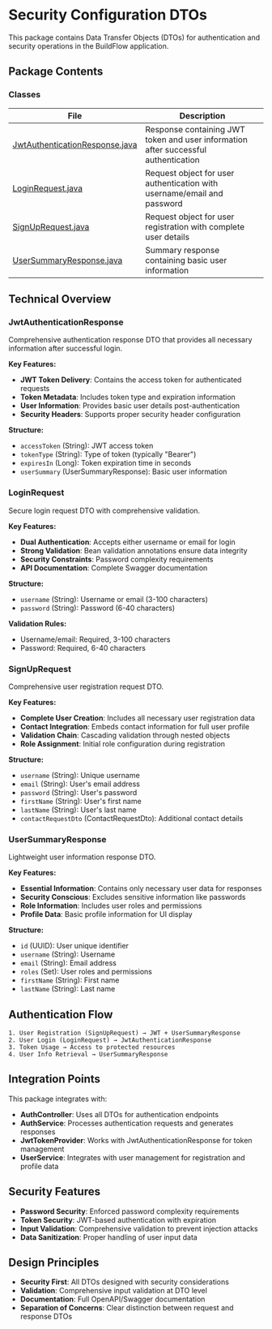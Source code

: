 # Security Configuration DTOs

This package contains Data Transfer Objects (DTOs) for authentication and security operations in the BuildFlow application.

## Package Contents

### Classes

| File | Description |
|------|-------------|
| [JwtAuthenticationResponse.java](JwtAuthenticationResponse.java) | Response containing JWT token and user information after successful authentication |
| [LoginRequest.java](LoginRequest.java) | Request object for user authentication with username/email and password |
| [SignUpRequest.java](SignUpRequest.java) | Request object for user registration with complete user details |
| [UserSummaryResponse.java](UserSummaryResponse.java) | Summary response containing basic user information |

## Technical Overview

### JwtAuthenticationResponse
Comprehensive authentication response DTO that provides all necessary information after successful login.

**Key Features:**
- **JWT Token Delivery**: Contains the access token for authenticated requests
- **Token Metadata**: Includes token type and expiration information
- **User Information**: Provides basic user details post-authentication
- **Security Headers**: Supports proper security header configuration

**Structure:**
- `accessToken` (String): JWT access token
- `tokenType` (String): Type of token (typically "Bearer")
- `expiresIn` (Long): Token expiration time in seconds
- `userSummary` (UserSummaryResponse): Basic user information

### LoginRequest
Secure login request DTO with comprehensive validation.

**Key Features:**
- **Dual Authentication**: Accepts either username or email for login
- **Strong Validation**: Bean validation annotations ensure data integrity
- **Security Constraints**: Password complexity requirements
- **API Documentation**: Complete Swagger documentation

**Structure:**
- `username` (String): Username or email (3-100 characters)
- `password` (String): Password (6-40 characters)

**Validation Rules:**
- Username/email: Required, 3-100 characters
- Password: Required, 6-40 characters

### SignUpRequest
Comprehensive user registration request DTO.

**Key Features:**
- **Complete User Creation**: Includes all necessary user registration data
- **Contact Integration**: Embeds contact information for full user profile
- **Validation Chain**: Cascading validation through nested objects
- **Role Assignment**: Initial role configuration during registration

**Structure:**
- `username` (String): Unique username
- `email` (String): User's email address
- `password` (String): User's password
- `firstName` (String): User's first name
- `lastName` (String): User's last name
- `contactRequestDto` (ContactRequestDto): Additional contact details

### UserSummaryResponse
Lightweight user information response DTO.

**Key Features:**
- **Essential Information**: Contains only necessary user data for responses
- **Security Conscious**: Excludes sensitive information like passwords
- **Role Information**: Includes user roles and permissions
- **Profile Data**: Basic profile information for UI display

**Structure:**
- `id` (UUID): User unique identifier
- `username` (String): Username
- `email` (String): Email address
- `roles` (Set<String>): User roles and permissions
- `firstName` (String): First name
- `lastName` (String): Last name

## Authentication Flow

```
1. User Registration (SignUpRequest) → JWT + UserSummaryResponse
2. User Login (LoginRequest) → JwtAuthenticationResponse
3. Token Usage → Access to protected resources
4. User Info Retrieval → UserSummaryResponse
```

## Integration Points

This package integrates with:
- **AuthController**: Uses all DTOs for authentication endpoints
- **AuthService**: Processes authentication requests and generates responses
- **JwtTokenProvider**: Works with JwtAuthenticationResponse for token management
- **UserService**: Integrates with user management for registration and profile data

## Security Features

- **Password Security**: Enforced password complexity requirements
- **Token Security**: JWT-based authentication with expiration
- **Input Validation**: Comprehensive validation to prevent injection attacks
- **Data Sanitization**: Proper handling of user input data

## Design Principles

- **Security First**: All DTOs designed with security considerations
- **Validation**: Comprehensive input validation at DTO level
- **Documentation**: Full OpenAPI/Swagger documentation
- **Separation of Concerns**: Clear distinction between request and response DTOs